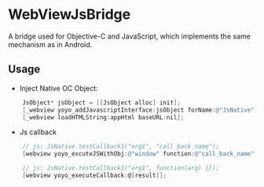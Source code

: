 WebViewJsBridge
===============

A bridge used for Objective-C and JavaScript, which implements the same mechanism as in Android.


## Usage
* Inject Native OC Object:
```objective-c
    JsObject* jsObject = [[JsObject alloc] init];
    [_webview yoyo_addJavascriptInterface:jsObject forName:@"JsNative"];
    [_webview loadHTMLString:appHtml baseURL:nil];
```

* Js callback
```objective-c
	// js: JsNative.testCallback1("arg1", "call_back_name");
	[webview yoyo_excuteJSWithObj:@"window" function:@"call_back_name" args:@[result]];

	// js: JsNative.testCallback1("arg1", function(arg) {});
	[webview yoyo_executeCallback:@[result]];
```

